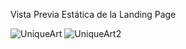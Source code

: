 Vista Previa Estática de la Landing Page

![UniqueArt](https://github.com/user-attachments/assets/86fda61e-8acd-4a8d-bfd6-c56ccff1d55d)
![UniqueArt2](https://github.com/user-attachments/assets/655f6e9f-bd21-459a-95fe-76495d35eea8)


